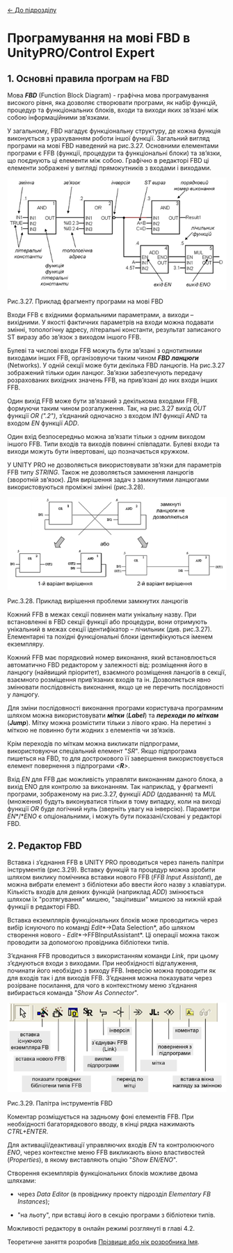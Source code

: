 [<- До підрозділу](README.md)

# Програмування на мові FBD в UnityPRO/Control Expert

## 1.  Основні правила програм на FBD

Мова ***FBD*** (Function Block Diagram) - графічна мова програмування високого рівня, яка дозволяє створювати програми, як набір функцій, процедур та функціональних блоків, входи та виходи яких зв’язані між собою інформаційними зв’язками. 

У загальному, FBD нагадує функціональну структуру, де кожна функція виконується з урахуванням роботи іншої функції. Загальний вигляд програми на мові FBD наведений на рис.3.27. Основними елементами програми є FFB (функції, процедури та функціональні блоки) та зв’язки, що поєднують ці елементи між собою. Графічно в редакторі FBD ці елементи зображені у вигляді прямокутників з входами і виходами. 

![](mediaun/3_27.png)

Рис.3.27. Приклад фрагменту програми на мові FBD

Входи FFB є вхідними формальними параметрами, а виходи – вихідними. У якості фактичних параметрів на входи можна подавати змінні, топологічну адресу, літеральні константи, результат записаного ST виразу або зв’язок з виходом іншого FFB.

Булеві та числові входи FFB можуть бути зв’язані з однотипними виходами інших FFB, організовуючи таким чином ***FBD*** ***ланцюги*** (Networks). У одній секції може бути декілька FBD ланцюгів. На рис.3.27 зображений тільки один ланцюг. Зв’язки забезпечують передачу розрахованих вихідних значень FFB, на прив’язані до них входи інших FFB. 

Один вихід FFB може бути зв’язаний з декількома входами FFB, формуючи таким чином розгалуження. Так, на рис.3.27 вихід *OUT* функції *OR (".2")*, з’єднаний одночасно з входом *IN1* функції *AND* та входом *EN* функції *ADD*. 

Один вхід безпосередньо можна зв’язати тільки з одним виходом іншого FFB. Типи входів та виходів повинні співпадати. Булеві входи та виходи можуть бути інвертовані, що позначається кружком.

У UNITY PRO не дозволяється використовувати зв’язки для параметрів FFB типу *STRING*. Також не дозволяється замкнення ланцюгів (зворотній зв’язок). Для вирішення задач з замкнутими ланцюгами використовуються проміжні змінні (рис.3.28).  

![](mediaun/3_28.png)

Рис.3.28. Приклад вирішення проблеми замкнутих ланцюгів

Кожний FFB в межах секції повинен мати унікальну назву. При встановленні в FBD секції функції або процедури, вони отримують унікальний в межах секції ідентифікатор – лічильник (див. рис.3.27). Елементарні та похідні функціональні блоки ідентифікуються іменем екземпляру.  

Кожний FFB має порядковий номер виконання, який встановлюється автоматично FBD редактором у залежності від: розміщення його в ланцюгу (найвищий пріоритет), взаємного розміщення ланцюгів в секції, взаємного розміщення прив’язаних входів та ін. Дозволяється явно змінювати послідовність виконання, якщо це не перечить послідовності у ланцюгу.

Для зміни послідовності виконання програми користувача програмним шляхом можна використовувати ***мітки*** (***Label***) та ***переходи по міткам*** (***Jump***). Мітку можна розмістити тільки з лівого краю. На перетині з міткою не повинно бути жодних з елементів чи зв’язків. 

Крім переходів по міткам можна викликати підпрограми, використовуючи спеціальний елемент "*SR*". Якщо підпрограма пишеться на FBD, то для дострокового її завершення використовується елемент повернення з підпрограми *<**R**>*.  

Вхід *EN* для FFB дає можливість управляти виконанням даного блока, а вихід ENO для контролю за виконанням. Так наприклад, у фрагменті програми, зображеному на рис.3.27, функції *ADD* (додавання) та *MUL* (множення) будуть виконуватися тільки в тому випадку, коли на виході функції *OR* буде логічний нуль (зверніть увагу на інверсію). Параметри *EN**/**ENO* є опціональними, і можуть бути показані/сховані у редакторі FBD.

## 2.  Редактор FBD

Вставка і з’єднання FFB в UNITY PRO проводиться через панель палітри інструментів (рис.3.29). Вставку функцій та процедур можна зробити шляхом виклику помічника вставки нового FFB (*FFB Input Assistant*), де можна вибрати елемент з бібліотеки або ввести його назву з клавіатури. Кількість входів для деяких функцій (наприклад *ADD*) змінюється шляхом їх "розтягування" мишею, "заціпивши" мишкою за нижній край функції в редакторі FBD.    

Вставка екземплярів функціональних блоків може проводитись через вибір існуючого по команді *Edit**->Data Selection*, або шляхом створення нового -  *Edit**->FFBInputAssistant*. Ці операції можна також проводити за допомогою провідника бібліотеки типів.    

З’єднання FFB проводиться з використанням команди *Link*, при цьому з’єднуються входи з виходами. При необхідності відгалуження, починати його необхідно з виходу FFB. Інверсію можна проводити як для входів так і для виходів FFB. З’єднання можна показувати через розірване посилання, для чого в контекстному меню з’єднання вибирається команда "*Show As Connector*". 

![](mediaun/3_29.png)

Рис.3.29. Палітра інструментів FBD

Коментар розміщується на задньому фоні елементів FFB. При необхідності багаторядкового вводу, в кінці рядка нажимають *CTRL+ENTER*.

Для активації/деактивації управляючих входів *EN* та контролюючого *ENO*, через контекстне меню FFB викликають вікно властивостей (*Properties*), в якому виставляють опцію "*Show EN/ENO*". 

Створення екземплярів функціональних блоків можливе двома шляхами: 

- через *Data Editor* (в провіднику проекту підрозділ *Elementary FB Instances*);

- "на льоту", при вставці його в секцію програми з бібліотеки типів.

Можливості редактору в онлайн режимі розглянуті в главі 4.2.



Теоретичне заняття розробив [Прізвище або нік розробника Імя](https://github.com). 
